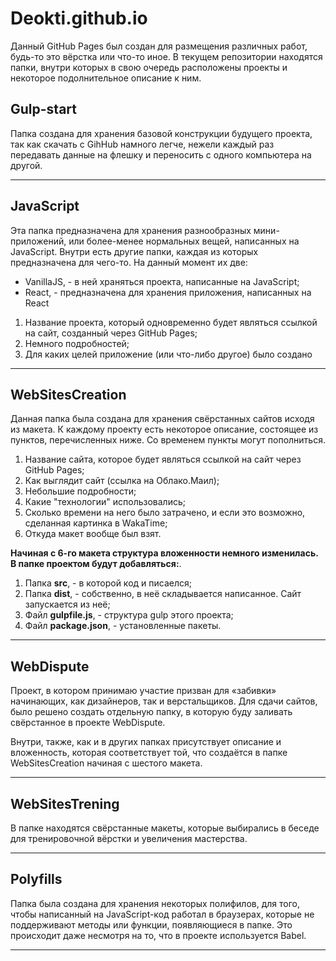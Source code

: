 # Deokti.github.io
<p>Данный GitHub Pages был создан для размещения различных работ, будь-то это вёрстка или что-то иное. В текущем репозитории находятся папки, внутри которых в свою очередь расположены проекты и некоторое подолнительное описание к ним.<p> 


<h2>Gulp-start</h2>

<p>Папка создана для хранения базовой конструкции будущего проекта, так как скачать с GihHub намного легче, нежели каждый раз передавать данные на флешку и переносить с одного компьютера на другой.<p>
<hr>

<h2>JavaScript</h2>

<p>Эта папка предназначена для хранения разнообразных мини-приложений, или более-менее нормальных вещей, написанных на JavaScript. Внутри есть другие папки, каждая из которых предназначена для чего-то. На данный момент их две:
  
  <ul>
  <li>VanillaJS, - в ней храняться проекта, написанные на JavaScript; </li>
  <li>React, - предназначена для хранения приложения, написанных на React</li>
</ul>  


<ol>
  <li>Название проекта, который одновременно будет являться ссылкой на сайт, созданный через GitHub Pages; </li>
  <li>Немного подробностей;</li>
  <li>Для каких целей приложение (или что-либо другое) было создано</li>
</ol>  
<hr>

<h2>WebSitesСreation</h2>

<p>Данная папка была создана для хранения свёрстанных сайтов исходя из макета. К каждому проекту есть некоторое описание, состоящее из пунктов, перечисленных ниже. Со временем пункты могут пополниться.<p>

<ol>
  <li>Название сайта, которое будет являться ссылкой на сайт через GitHub Pages; </li>
  <li>Как выглядит сайт (ссылка на Облако.Маил);</li>
  <li>Небольшие подробности;</li>
  <li>Какие "технологии" использовались;</li>
  <li>Сколько времени на него было затрачено, и если это возможно, сделанная картинка в WakaTime; </li>
  <li>Откуда макет вообще был взят.</li>
</ol>  

<b>Начиная с 6-го макета структура вложенности немного изменилась. В папке проектом будут добавляться:</b>.
<ol>
  <li>Папка <b>src</b>, - в которой код и писаелся;</li>
  <li>Папка <b>dist</b>, - собственно, в неё складывается написанное. Сайт запускается из неё;</li>
  <li>Файл <b>gulpfile.js</b>, - структура gulp этого проекта;</li>
  <li>Файл <b>package.json</b>, - установленные пакеты. </li>
</ol>  

<hr>

<h2>WebDispute</h2>

<p>Проект, в котором принимаю участие призван для «забивки» начинающих, как дизайнеров, так и верстальщиков. Для сдачи сайтов, было решено создать отдельную папку, в которую буду заливать свёрстанное в проекте WebDispute.<p> 

<p>Внутри, также, как и в других папках присутствует описание и вложенность, которая соответствует той, что создаётся в папке WebSitesСreation начиная с шестого макета.<p>

<hr>

<h2>WebSitesTrening</h2>
<p>В папке находятся свёрстанные макеты, которые выбирались в беседе для тренировочной вёрстки и увеличения мастерства.<p>

<hr>

<h2>Polyfills</h2>

<p>Папка была создана для хранения некоторых полифилов, для того, чтобы написанный на JavaScript-код работал в браузерах, которые не поддерживают методы или функции, появляющиеся в папке. Это происходит даже несмотря на то, что в проекте используется Babel.</p> 

<hr>
